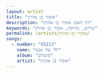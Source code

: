 ```yaml
---
layout: artist
title: "אופיר בן אהרון"
description: "דף האמן אופיר בן אהרון"
keywords: "שירים, מוזיקה, אופיר בן אהרון"
permalink: /artists/אופיר-בן-אהרון/
songs:
  - number: "55213"
    name: "ילד של אבא"
    album: "סינגלים"
    artist: "אופיר בן אהרון"
---
```

